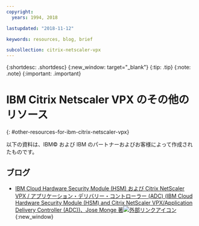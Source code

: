 ```yaml
---
copyright:
  years: 1994, 2018

lastupdated: "2018-11-12"

keywords: resources, blog, brief

subcollection: citrix-netscaler-vpx
---
```


{:shortdesc: .shortdesc}
{:new_window: target="_blank"}
{:tip: .tip}
{:note: .note}
{:important: .important}

# IBM Citrix Netscaler VPX のその他のリソース
{: #other-resources-for-ibm-citrix-netscaler-vpx}

以下の資料は、IBM© および IBM のパートナーおよびお客様によって作成されたものです。

## ブログ

 * [IBM Cloud Hardware Security Module (HSM) および Citrix NetScaler VPX / アプリケーション・デリバリー・コントローラー (ADC) (IBM Cloud Hardware Security Module (HSM) and Citrix NetScaler VPX/Application Delivery Controller (ADC))、Jose Monge 著![外部リンクアイコン](../../icons/launch-glyph.svg "外部リンクアイコン")](https://www.ibm.com/blogs/bluemix/2018/11/deploy-ssl-offload-in-citrix-netscaler-vpx-adc-using-ibm-cloud-hsm/){:new_window}
